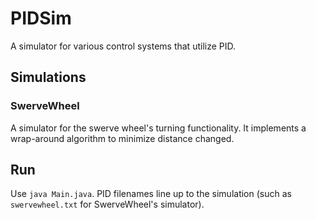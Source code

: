 # PIDSim
A simulator for various control systems that utilize PID.

## Simulations
### SwerveWheel
A simulator for the swerve wheel's turning functionality. It implements a wrap-around algorithm to minimize distance changed.

## Run
Use ```java Main.java```. PID filenames line up to the simulation (such as `swervewheel.txt` for SwerveWheel's simulator).